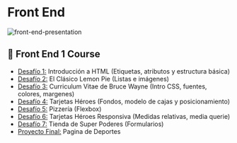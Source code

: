 # Front End
![front-end-presentation](https://github.com/laurasmendozad/front-end/assets/58611097/980674fa-0a95-4365-9a34-ea0b6ccf3e31)

## 🌈 Front End 1 Course
- [Desafío 1:](https://github.com/laurasmendozad/Front-End/tree/main/Desafios/Desafio%20001) Introducción a HTML (Etiquetas, atributos y estructura básica)
- [Desafío 2:](https://github.com/laurasmendozad/Front-End/tree/main/Desafios/Desafio%20002) El Clásico Lemon Pie (Listas e imágenes)
- [Desafío 3:](https://github.com/laurasmendozad/Front-End/tree/main/Desafios/Desafio%20003) Curriculum Vitae de Bruce Wayne (Intro CSS, fuentes, colores, margenes)
- [Desafío 4:](https://github.com/laurasmendozad/Front-End/tree/main/Desafios/Desafio%20004) Tarjetas Héroes (Fondos, modelo de cajas y posicionamiento)
- [Desafío 5:](https://github.com/laurasmendozad/Front-End/tree/main/Desafios/Desafio%20005) Pizzería (Flexbox)
- [Desafío 6:](https://github.com/laurasmendozad/Front-End/tree/main/Desafios/Desafio%20006) Tarjetas Héroes Responsiva (Medidas relativas, media querie)
- [Desafío 7:](https://github.com/laurasmendozad/Front-End/tree/main/Desafios/Desafio%20007) Tienda de Super Poderes (Formularios)
- [Proyecto Final:](https://github.com/laurasmendozad/Front-End/tree/main/Desafios/Desafio%20008) Pagina de Deportes
